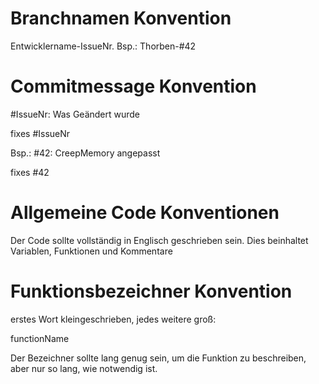 # Branchnamen Konvention

Entwicklername-IssueNr.
Bsp.:
Thorben-#42

# Commitmessage Konvention

#IssueNr: Was Geändert wurde

fixes #IssueNr

Bsp.:
#42: CreepMemory angepasst

fixes #42

# Allgemeine Code Konventionen

Der Code sollte vollständig in Englisch geschrieben sein.
Dies beinhaltet Variablen, Funktionen und Kommentare

# Funktionsbezeichner Konvention

erstes Wort kleingeschrieben, jedes weitere groß:

functionName

Der Bezeichner sollte lang genug sein, um die Funktion zu beschreiben, aber nur so lang, wie notwendig ist.
